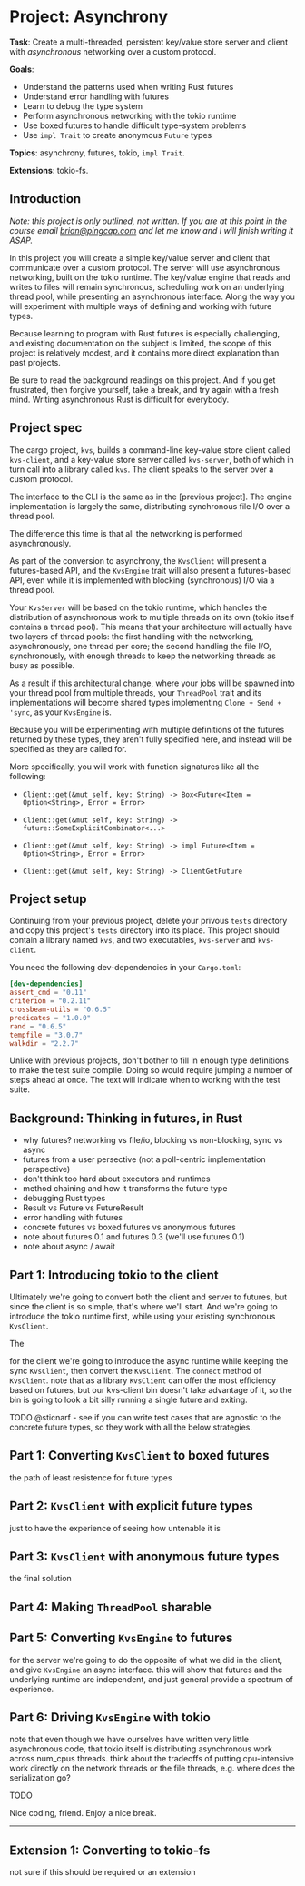 # Project: Asynchrony

**Task**: Create a multi-threaded, persistent key/value store server and client
with _asynchronous_ networking over a custom protocol.

**Goals**:

- Understand the patterns used when writing Rust futures
- Understand error handling with futures
- Learn to debug the type system
- Perform asynchronous networking with the tokio runtime
- Use boxed futures to handle difficult type-system problems
- Use `impl Trait` to create anonymous `Future` types

**Topics**: asynchrony, futures, tokio, `impl Trait`.

**Extensions**: tokio-fs.


## Introduction

_Note: this project is only outlined, not written. If you are at this point in
the course email brian@pingcap.com and let me know and I will finish writing it
ASAP._

In this project you will create a simple key/value server and client that
communicate over a custom protocol. The server will use asynchronous networking,
built on the tokio runtime. The key/value engine that reads and writes to files
will remain synchronous, scheduling work on an underlying thread pool, while
presenting an asynchronous interface. Along the way you will experiment
with multiple ways of defining and working with future types.

Because learning to program with Rust futures is especially challenging, and
existing documentation on the subject is limited, the scope of this project is
relatively modest, and it contains more direct explanation than past projects.

Be sure to read the background readings on this project. And if you get
frustrated, then forgive yourself, take a break, and try again with a fresh
mind. Writing asynchronous Rust is difficult for everybody.


## Project spec

The cargo project, `kvs`, builds a command-line key-value store client called
`kvs-client`, and a key-value store server called `kvs-server`, both of which in
turn call into a library called `kvs`. The client speaks to the server over
a custom protocol.

The interface to the CLI is the same as in the [previous project]. The engine
implementation is largely the same, distributing synchronous file I/O over
a thread pool.

The difference this time is that all the networking is performed asynchronously.

As part of the conversion to asynchrony, the `KvsClient` will present a
futures-based API, and the `KvsEngine` trait will also present a futures-based
API, even while it is implemented with blocking (synchronous) I/O via a thread
pool.

Your `KvsServer` will be based on the tokio runtime, which handles the
distribution of asynchronous work to multiple threads on its own (tokio itself
contains a thread pool). This means that your architecture will actually have
two layers of thread pools: the first handling with the networking,
asynchronously, one thread per core; the second handling the file I/O,
synchronously, with enough threads to keep the networking threads as busy as
possible.

As a result if this architectural change, where your jobs will be spawned into
your thread pool from multiple threads, your `ThreadPool` trait and its
implementations will become shared types implementing `Clone + Send + 'sync`, as
your `KvsEngine` is.

Because you will be experimenting with multiple definitions of the futures
returned by these types, they aren't fully specified here, and instead will be
specified as they are called for.

More specifically, you will work with function signatures like all the
following:

- `Client::get(&mut self, key: String) -> Box<Future<Item = Option<String>, Error = Error>`

- `Client::get(&mut self, key: String) -> future::SomeExplicitCombinator<...>`

- `Client::get(&mut self, key: String) -> impl Future<Item = Option<String>, Error = Error>`

- `Client::get(&mut self, key: String) -> ClientGetFuture`



## Project setup

Continuing from your previous project, delete your privous `tests` directory and
copy this project's `tests` directory into its place. This project should
contain a library named `kvs`, and two executables, `kvs-server` and
`kvs-client`.

You need the following dev-dependencies in your `Cargo.toml`:

```toml
[dev-dependencies]
assert_cmd = "0.11"
criterion = "0.2.11"
crossbeam-utils = "0.6.5"
predicates = "1.0.0"
rand = "0.6.5"
tempfile = "3.0.7"
walkdir = "2.2.7"
```

Unlike with previous projects, don't bother to fill in enough type definitions
to make the test suite compile. Doing so would require jumping a number of steps
ahead at once. The text will indicate when to working with the test suite.


## Background: Thinking in futures, in Rust

- why futures? networking vs file/io, blocking vs non-blocking, sync vs async
- futures from a user persective (not a poll-centric implementation perspective)
- don't think too hard about executors and runtimes
- method chaining and how it transforms the future type
- debugging Rust types
- Result vs Future vs FutureResult
- error handling with futures
- concrete futures vs boxed futures vs anonymous futures
- note about futures 0.1 and futures 0.3 (we'll use futures 0.1)
- note about async / await


## Part 1: Introducing tokio to the client

Ultimately we're going to convert both the client and server to futures, but
since the client is so simple, that's where we'll start. And we're going to
introduce the tokio runtime first, while using your existing synchronous
`KvsClient`.

The 

for the client we're going to introduce the async runtime while keeping
the sync `KvsClient`, then convert the `KvsClient`. The `connect` method
of `KvsClient`. note that as a library `KvsClient` can offer the most
efficiency based on futures, but our kvs-client bin doesn't take advantage
of it, so the bin is going to look a bit silly running a single future
and exiting.

TODO @sticnarf - see if you can write test cases that are agnostic to the
concrete future types, so they work with all the below strategies.


## Part 1: Converting `KvsClient` to boxed futures

the path of least resistence for future types


## Part 2: `KvsClient` with explicit future types

just to have the experience of seeing how untenable it is


## Part 3: `KvsClient` with anonymous future types

the final solution


## Part 4: Making `ThreadPool` sharable


## Part 5: Converting `KvsEngine` to futures

for the server we're going to do the opposite of what we did in the client, and
give `KvsEngine` an async interface. this will show that futures and the
underlying runtime are independent, and just general provide a spectrum of
experience.


## Part 6: Driving `KvsEngine` with tokio

note that even though we have ourselves have written very little asynchronous
code, that tokio itself is distributing asynchronous work across num_cpus
threads. think about the tradeoffs of putting cpu-intensive work directly on the
network threads or the file threads, e.g. where does the serialization go?

TODO

Nice coding, friend. Enjoy a nice break.


---


## Extension 1: Converting to tokio-fs

not sure if this should be required or an extension


<!--

TODO:
- can we find an excuse to write a future by hand?

- background readings
  - something on associated types

via @sticnarf:

> As there is only the outline of project 5, I write the code mostly according to
my own thoughts. Hope this will be a reference while you're writing the text.
@brson

> I change the concurrent_get/set tests to use async. Students should change their
SledKvsEngine and KvStore to adapt to the KvsEngine trait with new async APIs.
The engines have a ThreadPool type parameter and the constructor has a
concurrency argument (maybe we should remove it). Students need to follow the
design so that the test will work.

> I don't test the client. Implementors can choose the API design of the client
themselves (unless we work out a perfect design so we can just give instructions
to students).

-->
